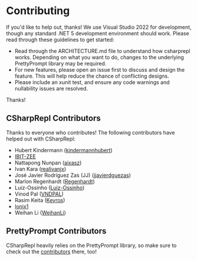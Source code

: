 # Contributing

If you'd like to help out, thanks! We use Visual Studio 2022 for development, though any standard .NET 5 development environment should work. Please read through these guidelines to get started:

- Read through the ARCHITECTURE.md file to understand how csharprepl works. Depending on what you want to do, changes to the underlying PrettyPrompt library may be required.
- For new features, please open an issue first to discuss and design the feature. This will help reduce the chance of conflicting designs.
- Please include an xunit test, and ensure any code warnings and nullability issues are resolved.

Thanks!

## CSharpRepl Contributors

Thanks to everyone who contributes! The following contributors have helped out with CSharpRepl:

- Hubert Kindermann ([kindermannhubert](https://github.com/kindermannhubert))
- [IBIT-ZEE](https://github.com/IBIT-ZEE)
- Nattapong Nunpan ([aixasz](https://github.com/aixasz))
- Ivan Kara ([realivanjx](https://github.com/realivanjx))
- José Javier Rodríguez Zas (JJ) ([jjavierdguezas](https://github.com/jjavierdguezas))
- Marlon Regenhardt ([Regenhardt](https://github.com/Regenhardt))
- Luiz-Ossinho ([Luiz-Ossinho](https://github.com/Luiz-Ossinho))
- Vinod Pal ([VNDPAL](https://github.com/VNDPAL))
- Rasim Keita ([Keyros](https://github.com/Keyros))
- [lonix1](https://github.com/lonix1)
- Weihan Li ([WeihanLi](https://github.com/WeihanLi))

## PrettyPrompt Contributors

CSharpRepl heavily relies on the PrettyPrompt library, so make sure to check out the [contributors](https://github.com/waf/PrettyPrompt/blob/main/CONTRIBUTORS.md) there, too!

